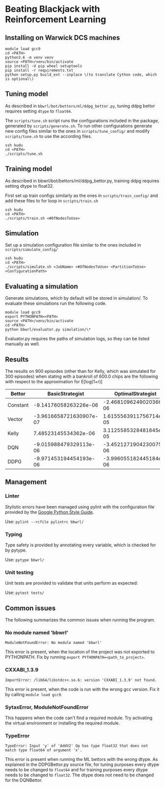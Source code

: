 # Beating Blackjack with Reinforcement Learning

## Installing on Warwick DCS machines
```
module load gcc9
cd <PATH>
python3.6 -m venv venv
source <PATH>/venv/bin/activate
pip install -U pip wheel setuptools
pip install -r requirements.txt
python setup.py build_ext --inplace \(to translate Cython code, which is optional\)
```
## Tuning model
As described in `bbwrl/bot/bettors/ml/ddpg_bettor.py`, tuning ddpg bettor requires setting `dtype` to `float64`.

The `scripts/tune.sh` script runs the configurations included in the package, generated by `scripts/generate.sh`. To run other configurations generate new config files similar to the ones in `scripts/tune_config/` and modify `scripts/tune.sh` to use the according files.

```
ssh kudu
cd <PATH>
./scripts/tune.sh
```
## Training model
As described in bbwrl/bot/bettors/ml/ddpg_bettor.py, training ddpg requires setting dtype to float32.

First set up train configs similarly as the ones in `scripts/train_config/` and add these files to for loop in `scripts/train.sh`

```
ssh kudu
cd <PATH>
./scripts/train.sh <#OfNodesToUse>
```
## Simulation
Set up a simulation configuration file similar to the ones included in `scripts/simulate_config/`

```
ssh kudu
cd <PATH>
./scripts/simulate.sh <JobName> <#OfNodesToUse> <PartitionToUse> <ConfigurationPath>
```
## Evaluating a simulation
Generate simulations, which by default will be stored in simulation/. To evaluate these simulations run the following code.

```
module load gcc9
export PYTHONPATH=<PATH>
source <PATH>/venv/bin/activate
cd <PATH>
python bbwrl/evaluator.py simulation/\*
```
Evaluator.py requires the paths of simulation logs, so they can be listed manually as well.
## Results

The results on 900 episodes \(other than for Kelly, which was simulated for 300 episodes\) when stating with a bankroll of 600.0 chips are the following with respect to the approximation for E\[log\(1+r\)\]

| Bettor      | BasicStrategist          | OptimalStrategist       |
| ----------- | ------------------------ | ----------------------- |
| Constant    | -9.14176058263226e-06    | -2.4681096249020366e-06 |
| Vector      | -3.9616658721630907e-07  | 1.6155563911756714e-05  |
| Kelly       | 7.48523145534362e-06     | 3.1125585328481645e-05  |
| DQN         | -9.015988479329113e-06   | -3.4521271904230075e-06 |
| DDPG        | -9.971453194454193e-06   | -3.996055182445184e-06  |

## Management

### Linter
Stylistic errors have been managed using pylint with the configuration file provided by the [Google Python Style Guide](https://google.github.io/styleguide/pyguide.html).

Use: `pylint --rcfile pylintrc bbwrl/`

### Typing
Type safety is provided by annotating every variable, which is checked for by pytype.

Use: `pytype bbwrl/`

### Unit testing
Unit tests are provided to validate that units perform as expected:

Use: `pytest tests/`

## Common issues

The following summarizes the common issues when running the program.

### No module named 'bbwrl'

`ModuleNotFoundError: No module named 'bbwrl'`

This error is present, when the location of the project was not exported to PYTHONPATH. Fix by running `export PYTHONPATH=<path_to_project>`.


### CXXABI_1.3.9

`ImportError: /lib64/libstdc++.so.6: version 'CXXABI_1.3.9' not found.`

This error is present, when the code is run with the wrong gcc version. Fix it by calling `module load gcc9`.

### SytaxError, ModuleNotFoundError

This happens when the code can't find a required module. Try activating the virtual environment or installing the required module.

### TypeError

`TypeError: Input 'y' of 'AddV2' Op has type float32 that does not match type float64 of argument 'x'.`

This error is present when running the ML bettors with the wrong dtype. As explained in the DDPGBettor.py source file, for tuning purposes every dtype needs to be changed to `float64` and for training purposes every dtype needs to be changed to `float32`. The dtype does not need to be changed for the DQNBettor.
